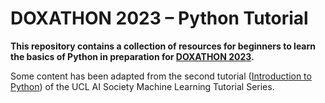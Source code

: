 # DOXATHON 2023 &ndash; Python Tutorial

**This repository contains a collection of resources for beginners to learn the basics of Python in preparation for [DOXATHON 2023](https://doxaai.com/doxathon).**

Some content has been adapted from the second tutorial ([Introduction to Python](https://github.com/UCLAIS/ml-tutorials-season-3/blob/main/week-2/1%20-%20Introduction%20to%20Python.ipynb)) of the UCL AI Society Machine Learning Tutorial Series.
